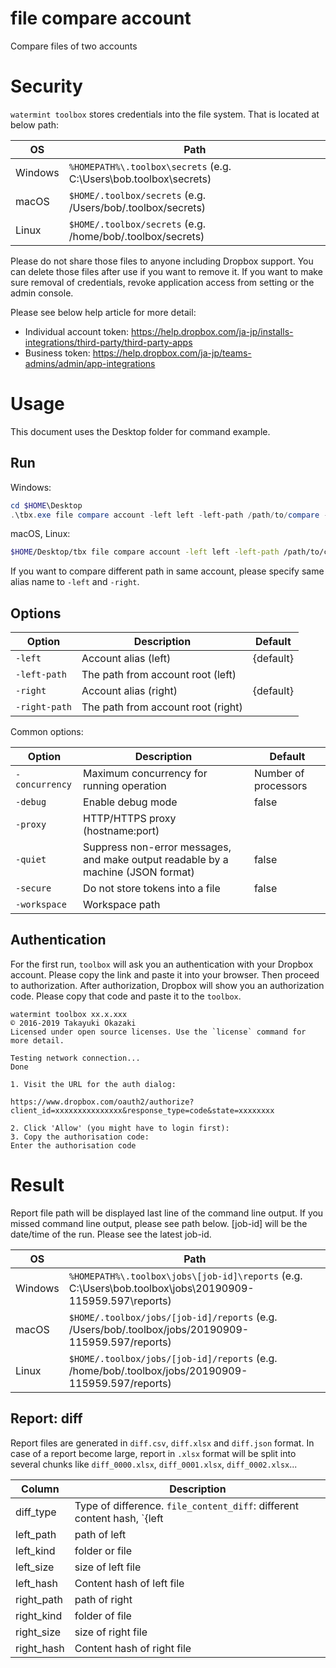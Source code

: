 # file compare account 

Compare files of two accounts



# Security

`watermint toolbox` stores credentials into the file system. That is located at below path:

| OS       | Path                                                               |
| -------- | ------------------------------------------------------------------ |
| Windows  | `%HOMEPATH%\.toolbox\secrets` (e.g. C:\Users\bob\.toolbox\secrets) |
| macOS    | `$HOME/.toolbox/secrets` (e.g. /Users/bob/.toolbox/secrets)        |
| Linux    | `$HOME/.toolbox/secrets` (e.g. /home/bob/.toolbox/secrets)         |

Please do not share those files to anyone including Dropbox support.
You can delete those files after use if you want to remove it.
If you want to make sure removal of credentials, revoke application access from setting or the admin console.

Please see below help article for more detail:

* Individual account token: https://help.dropbox.com/ja-jp/installs-integrations/third-party/third-party-apps
* Business token: https://help.dropbox.com/ja-jp/teams-admins/admin/app-integrations

# Usage

This document uses the Desktop folder for command example. 

## Run

Windows:

```powershell
cd $HOME\Desktop
.\tbx.exe file compare account -left left -left-path /path/to/compare -right right -right-path /path/to/compare
```

macOS, Linux:

```bash
$HOME/Desktop/tbx file compare account -left left -left-path /path/to/compare -right right -right-path /path/to/compare
```

If you want to compare different path in same account, please specify same alias name to `-left` and `-right`.

## Options

| Option        | Description                        | Default   |
|---------------|------------------------------------|-----------|
| `-left`       | Account alias (left)               | {default} |
| `-left-path`  | The path from account root (left)  |           |
| `-right`      | Account alias (right)              | {default} |
| `-right-path` | The path from account root (right) |           |


Common options:

| Option         | Description                                                                      | Default              |
|----------------|----------------------------------------------------------------------------------|----------------------|
| `-concurrency` | Maximum concurrency for running operation                                        | Number of processors |
| `-debug`       | Enable debug mode                                                                | false                |
| `-proxy`       | HTTP/HTTPS proxy (hostname:port)                                                 |                      |
| `-quiet`       | Suppress non-error messages, and make output readable by a machine (JSON format) | false                |
| `-secure`      | Do not store tokens into a file                                                  | false                |
| `-workspace`   | Workspace path                                                                   |                      |


## Authentication

For the first run, `toolbox` will ask you an authentication with your Dropbox account. 
Please copy the link and paste it into your browser. Then proceed to authorization.
After authorization, Dropbox will show you an authorization code.
Please copy that code and paste it to the `toolbox`.

```
watermint toolbox xx.x.xxx
© 2016-2019 Takayuki Okazaki
Licensed under open source licenses. Use the `license` command for more detail.

Testing network connection...
Done

1. Visit the URL for the auth dialog:

https://www.dropbox.com/oauth2/authorize?client_id=xxxxxxxxxxxxxxx&response_type=code&state=xxxxxxxx

2. Click 'Allow' (you might have to login first):
3. Copy the authorisation code:
Enter the authorisation code
```


# Result

Report file path will be displayed last line of the command line output.
If you missed command line output, please see path below.
[job-id] will be the date/time of the run. Please see the latest job-id.

| OS      | Path                                                                                                      |
| ------- | --------------------------------------------------------------------------------------------------------- |
| Windows | `%HOMEPATH%\.toolbox\jobs\[job-id]\reports` (e.g. C:\Users\bob\.toolbox\jobs\20190909-115959.597\reports) |
| macOS   | `$HOME/.toolbox/jobs/[job-id]/reports` (e.g. /Users/bob/.toolbox/jobs/20190909-115959.597/reports)        |
| Linux   | `$HOME/.toolbox/jobs/[job-id]/reports` (e.g. /home/bob/.toolbox/jobs/20190909-115959.597/reports)         |



## Report: diff 

Report files are generated in `diff.csv`, `diff.xlsx` and `diff.json` format.
In case of a report become large, report in `.xlsx` format will be split into several chunks
like `diff_0000.xlsx`, `diff_0001.xlsx`, `diff_0002.xlsx`...   

| Column     | Description                                                                                                                                                                            |
|------------|----------------------------------------------------------------------------------------------------------------------------------------------------------------------------------------|
| diff_type  | Type of difference. `file_content_diff`: different content hash, `{left|right}_file_missing`: left or right file missing, `{left|right}_folder_missing`: left or right folder missing. |
| left_path  | path of left                                                                                                                                                                           |
| left_kind  | folder or file                                                                                                                                                                         |
| left_size  | size of left file                                                                                                                                                                      |
| left_hash  | Content hash of left file                                                                                                                                                              |
| right_path | path of right                                                                                                                                                                          |
| right_kind | folder of file                                                                                                                                                                         |
| right_size | size of right file                                                                                                                                                                     |
| right_hash | Content hash of right file                                                                                                                                                             |



